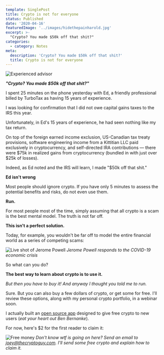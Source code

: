 ```yaml
---
template: SinglePost
title: Crypto is not for everyone
status: Published
date: '2020-04-16'
featuredImage: '../images/hidethepainharold.jpg'
excerpt: >-
  "Crypto? You made $50k off that shit?"
categories:
  - category: Notes
meta:
  description: 'Crypto? You made $50k off that shit?'
  title: Crypto is not for everyone
---
```


![Experienced advisor](./images/hidethepainharold.jpg)

**_"Crypto? You made \$50k off that shit?"_**

I spent 25 minutes on the phone yesterday with Ed, a friendly professional billed by TurboTax as having 15 years of experience.

I was looking for confirmation that I did not owe capital gains taxes to the IRS this year.

Unfortunately, in Ed's 15 years of experience, he had seen nothing like my tax return.

On top of the foreign earned income exclusion, US-Canadian tax treaty provisions, software engineering income from a Kittitian LLC paid exclusively in cryptocurrency, and self-directed IRA contributions &mdash; there were $75k in realized gains from cryptocurrency (bundled in with just over $25k of losses).

Indeed, as Ed noted and the IRS will learn, I made "\$50k off that shit."

**Ed isn't wrong**

Most people should ignore crypto. If you have only 5 minutes to assess the potential benefits and risks, do not even use them.

**Run.**

For most people most of the time, simply assuming that all crypto is a scam is the best mental model. The truth is not far off.

**This isn't a perfect solution.**

Today, for example, you wouldn't be far off to model the entire financial world as a series of competing scams:

![Live shot of Jerome Powell](./images/thefed.png)
_Jerome Powell responds to the COVID-19 economic crisis_

So what can you do?

**The best way to learn about crypto is to use it.**

_But then you have to buy it! And anyway I thought you told me to run._

Sure. But you can also buy a few dollars of crypto, or get some for free. I'll review these options, along with my personal crypto portfolio, in a webinar soon.

I actually built an <a href="https://gifts.bitcoin.com/" target="_blank" rel="nofollow">open source app</a> designed to give free crypto to new users (_eat your heart out Ben Bernanke_).

For now, here's \$2 for the first reader to claim it:

![Free money](./images/BCH_Gift_2USD_dzjr.jpg)
_Don't know wtf is going on here? Send an email to joey@thecryptoguy.com. I'll send some free crypto and explain how to claim it._
